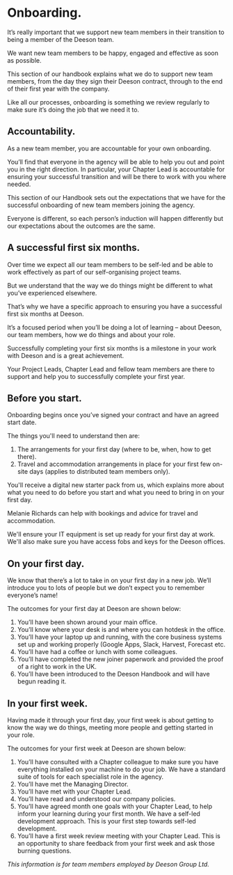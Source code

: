 # Onboarding.

It’s really important that we support new team members in their transition to being a member of the Deeson team. 

We want new team members to be happy, engaged and effective as soon as possible.

This section of our handbook explains what we do to support new team members, from the day they sign their Deeson contract, through to the end of their first year with the company. 

Like all our processes, onboarding is something we review regularly to make sure it’s doing the job that we need it to. 

## Accountability.

As a new team member, you are accountable for your own onboarding. 

You’ll find that everyone in the agency will be able to help you out and point you in the right direction. In particular, your Chapter Lead is accountable for ensuring your successful transition and will be there to work with you where needed.

This section of our Handbook sets out the expectations that we have for the successful onboarding of new team members joining the agency. 

Everyone is different, so each person’s induction will happen differently but our expectations about the outcomes are the same. 

## A successful first six months.

Over time we expect all our team members to be self-led and be able to work effectively as part of our self-organising project teams. 

But we understand that the way we do things might be different to what you’ve experienced elsewhere. 

That’s why we have a specific approach to ensuring you have a successful first six months at Deeson. 

It’s a focused period when you’ll be doing a lot of learning – about Deeson, our team members, how we do things and about your role.

Successfully completing your first six months is a milestone in your work with Deeson and is a great achievement. 

Your Project Leads, Chapter Lead and fellow team members are there to support and help you to successfully complete your first year.

## Before you start.

Onboarding begins once you’ve signed your contract and have an agreed start date. 

The things you'll need to understand then are:

1. The arrangements for your first day (where to be, when, how to get there).
2. Travel and accommodation arrangements in place for your first few on-site days (applies to distributed team members only).

You'll receive a digital new starter pack from us, which explains more about what you need to do before you start and what you need to bring in on your first day.

Melanie Richards can help with bookings and advice for travel and accommodation.

We'll ensure your IT equipment is set up ready for your first day at work. We'll also make sure you have access fobs and keys for the Deeson offices.

## On your first day.

We know that there’s a lot to take in on your first day in a new job. We’ll introduce you to lots of people but we don’t expect you to remember everyone’s name! 

The outcomes for your first day at Deeson are shown below:

1. You’ll have been shown around your main office.
2. You’ll know where your desk is and where you can hotdesk in the office.
3. You’ll have your laptop up and running, with the core business systems set up and working properly (Google Apps, Slack, Harvest, Forecast etc.
4. You’ll have had a coffee or lunch with some colleagues.
5. You’ll have completed the new joiner paperwork and provided the proof of a right to work in the UK. 
6. You’ll have been introduced to the Deeson Handbook and will have begun reading it.

## In your first week.

Having made it through your first day, your first week is about getting to know the way we do things, meeting more people and getting started in your role.

The outcomes for your first week at Deeson are shown below:

1. You’ll have consulted with a Chapter colleague to make sure you have everything installed on your machine to do your job. We have a standard suite of tools for each specialist role in the agency.
2. You’ll have met the Managing Director.
3. You’ll have met with your Chapter Lead. 
4. You’ll have read and understood our company policies.
6. You’ll have agreed month one goals with your Chapter Lead, to help inform your learning during your first month. We have a self-led development approach. This is your first step towards self-led development.
7. You’ll have a first week review meeting with your Chapter Lead. This is an opportunity to share feedback from your first week and ask those burning questions.

_This information is for team members employed by Deeson Group Ltd._